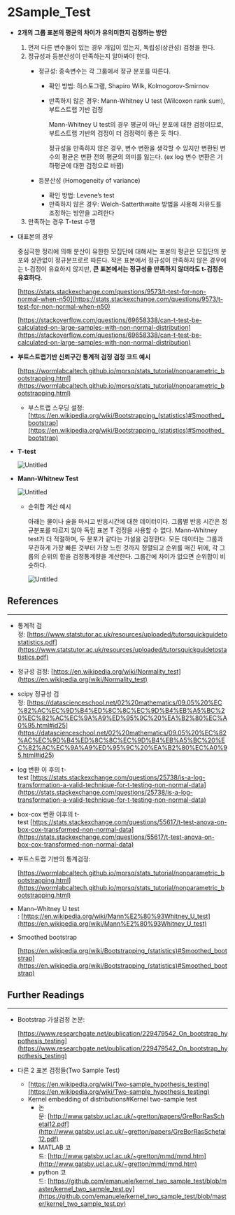 # 2Sample_Test

- **2개의 그룹 표본의 평균의 차이가 유의미한지 검정하는 방안**
    1. 먼저 다른 변수들이 있는 경우 개입이 있는지, 독립성(상관성) 검정을 한다.
    2. 정규성과 등분산성이 만족하는지 알아봐야 한다.
        - 정규성: 종속변수는 각 그룹에서 정규 분포를 따른다.
            - 확인 방법: 히스토그램, Shapiro Wilk, Kolmogorov-Smirnov
            - 만족하지 않은 경우: Mann-Whitney U test (Wilcoxon rank sum), 부트스트랩 기반 검정
                
                 Mann-Whitney U test의 경우 평균이 아닌 분포에 대한 검정이므로, 부트스트랩 기반의 검정이 더 검정력이 좋은 듯 하다.
                
                정규성을 만족하지 않은 경우, 변수 변환을 생각할 수 있지만 변환된 변수의 평균은 변환 전의 평균의 의미를 잃는다. (ex log 변수 변환은 기하평균에 대한 검정으로 바뀜)
                
        - 등분산성 (Homogeneity of variance)
            - 확인 방법: Levene’s test
            - 만족하지 않은 경우: Welch-Satterthwaite 방법을 사용해 자유도를 조정하는 방안을 고려한다
    3. 만족하는 경우 T-test 수행

- 대표본의 경우
    
    중심극한 정리에 의해 분산이 유한한 모집단에 대해서는 표본의 평균은 모집단의 분포와 상관없이 정규분프로르 따른다. 작은 표본에서 정규성이 만족하지 않은 경우에는 t-검정이 유효하지 않지만, **큰 표본에서는 정규성을 만족하지 않더라도 t-검정은 유효하다.**
    
    [https://stats.stackexchange.com/questions/9573/t-test-for-non-normal-when-n50](https://stats.stackexchange.com/questions/9573/t-test-for-non-normal-when-n50)
    
    [https://stackoverflow.com/questions/69658338/can-t-test-be-calculated-on-large-samples-with-non-normal-distribution](https://stackoverflow.com/questions/69658338/can-t-test-be-calculated-on-large-samples-with-non-normal-distribution)
    
- **부트스트랩기반 신뢰구간 통계적 검정 검정 코드 예시**
    
    [https://wormlabcaltech.github.io/mprsq/stats_tutorial/nonparametric_bootstrapping.html](https://wormlabcaltech.github.io/mprsq/stats_tutorial/nonparametric_bootstrapping.html)
    
    - 부스트랩 스무딩 설정: [https://en.wikipedia.org/wiki/Bootstrapping_(statistics)#Smoothed_bootstrap](https://en.wikipedia.org/wiki/Bootstrapping_(statistics)#Smoothed_bootstrap)
    
- **T-test**
    
    ![Untitled](2Sample_Test%202de3b9d4496345d794088c87b55f6afe/Untitled.png)
    
- **Mann-Whitnew Test**
    
    ![Untitled](2Sample_Test%202de3b9d4496345d794088c87b55f6afe/Untitled%201.png)
    
    - 순위합 계산 예시
        
        아래는 물이나 술을 마시고 반응시간에 대한 데이터이다. 그룹별 반응 시간은 정규분포를 따르지 않아 독립 표본 T 검정을 사용할 수 없다. Mann-Whitney test가 더 적절하며, 두 분포가 같다는 가설을 검정한다. 모든 데이터는 그룹과 무관하게 가장 빠른 것부터 가장 느린 것까지 정렬되고 순위를 매긴 뒤에, 각 그룹의 순위의 합을 검정통계량을 계산한다. 그룹간에 차이가 없으면 순위합이 비슷하다.
        
        ![Untitled](2Sample_Test%202de3b9d4496345d794088c87b55f6afe/Untitled%202.png)
        

## **References**

---

- 통계적 검정: [https://www.statstutor.ac.uk/resources/uploaded/tutorsquickguidetostatistics.pdf](https://www.statstutor.ac.uk/resources/uploaded/tutorsquickguidetostatistics.pdf)
- 정규성 검정: [https://en.wikipedia.org/wiki/Normality_test](https://en.wikipedia.org/wiki/Normality_test)
- scipy 정규성 검정: [https://datascienceschool.net/02%20mathematics/09.05%20%EC%82%AC%EC%9D%B4%ED%8C%8C%EC%9D%B4%EB%A5%BC%20%EC%82%AC%EC%9A%A9%ED%95%9C%20%EA%B2%80%EC%A0%95.html#id25](https://datascienceschool.net/02%20mathematics/09.05%20%EC%82%AC%EC%9D%B4%ED%8C%8C%EC%9D%B4%EB%A5%BC%20%EC%82%AC%EC%9A%A9%ED%95%9C%20%EA%B2%80%EC%A0%95.html#id25)
- log 변환 이 후의 t-test [https://stats.stackexchange.com/questions/25738/is-a-log-transformation-a-valid-technique-for-t-testing-non-normal-data](https://stats.stackexchange.com/questions/25738/is-a-log-transformation-a-valid-technique-for-t-testing-non-normal-data)
- box-cox 변환 이후의 t-test [https://stats.stackexchange.com/questions/55617/t-test-anova-on-box-cox-transformed-non-normal-data](https://stats.stackexchange.com/questions/55617/t-test-anova-on-box-cox-transformed-non-normal-data)
- 부트스트랩 기반의 통계검정:
    
    [https://wormlabcaltech.github.io/mprsq/stats_tutorial/nonparametric_bootstrapping.html](https://wormlabcaltech.github.io/mprsq/stats_tutorial/nonparametric_bootstrapping.html)
    
- Mann–Whitney U test : [https://en.wikipedia.org/wiki/Mann%E2%80%93Whitney_U_test](https://en.wikipedia.org/wiki/Mann%E2%80%93Whitney_U_test)
- Smoothed bootstrap
    
    [https://en.wikipedia.org/wiki/Bootstrapping_(statistics)#Smoothed_bootstrap](https://en.wikipedia.org/wiki/Bootstrapping_(statistics)#Smoothed_bootstrap)
    

## **Further Readings**

---

- Bootstrap 가설검정 논문:
    
    [https://www.researchgate.net/publication/229479542_On_bootstrap_hypothesis_testing](https://www.researchgate.net/publication/229479542_On_bootstrap_hypothesis_testing)
    
- 다른 2 표본 검정들(Two Sample Test)
    - [https://en.wikipedia.org/wiki/Two-sample_hypothesis_testing](https://en.wikipedia.org/wiki/Two-sample_hypothesis_testing)
    - Kernel embedding of distributions#Kernel two-sample test
        - 논문: [http://www.gatsby.ucl.ac.uk/~gretton/papers/GreBorRasSchetal12.pdf](http://www.gatsby.ucl.ac.uk/~gretton/papers/GreBorRasSchetal12.pdf)
        - MATLAB 코드: [http://www.gatsby.ucl.ac.uk/~gretton/mmd/mmd.htm](http://www.gatsby.ucl.ac.uk/~gretton/mmd/mmd.htm)
        - python 코드: [https://github.com/emanuele/kernel_two_sample_test/blob/master/kernel_two_sample_test.py](https://github.com/emanuele/kernel_two_sample_test/blob/master/kernel_two_sample_test.py)